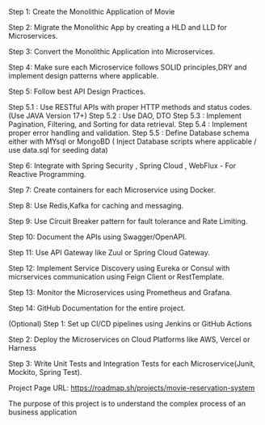 Step 1: Create the Monolithic Application of Movie

Step 2: Migrate the Monolithic App by creating a HLD and LLD for Microservices.

Step 3: Convert the Monolithic Application into Microservices.

Step 4: Make sure each Microservice follows SOLID principles,DRY and implement design patterns where applicable.

Step 5: Follow best API Design Practices.

Step 5.1 : Use RESTful APIs with proper HTTP methods and status codes. (Use JAVA Version 17+)
Step 5.2 : Use DAO, DTO
Step 5.3 : Implement Pagination, Filtering, and Sorting for data retrieval.
Step 5.4 : Implement proper error handling and validation.
Step 5.5 : Define Database schema either with MYsql or MongoBD ( Inject Database scripts where applicable / use data.sql for seeding data)

Step 6: Integrate with Spring Security , Spring Cloud , WebFlux - For Reactive Programming.

Step 7: Create containers for each Microservice using Docker.

Step 8: Use Redis,Kafka for caching and messaging.

Step 9: Use Circuit Breaker pattern for fault tolerance and Rate Limiting.

Step 10: Document the APIs using Swagger/OpenAPI.

Step 11: Use API Gateway like Zuul or Spring Cloud Gateway.

Step 12: Implement Service Discovery using Eureka or Consul with micrservices communication using Feign Client or RestTemplate.

Step 13: Monitor the Microservices using Prometheus and Grafana.

Step 14: GitHub Documentation for the entire project.



(Optional)
Step 1: Set up CI/CD pipelines using Jenkins or GitHub Actions

Step 2: Deploy the Microservices on Cloud Platforms like AWS, Vercel or Harness

Step 3: Write Unit Tests and Integration Tests for each Microservice(Junit, Mockito, Spring Test).


Project Page URL:
https://roadmap.sh/projects/movie-reservation-system

The purpose of this project is to understand the complex process of an business application
